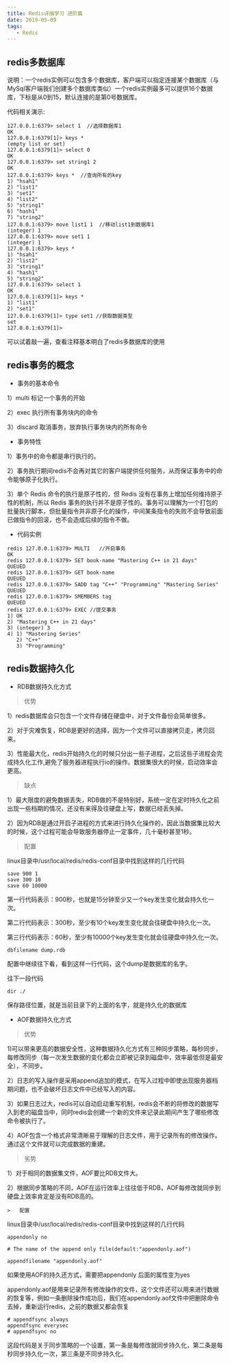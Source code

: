 ```yaml
---
title: Redis详细学习 进阶篇
date: 2019-05-09
tags:
   - Redis
---
```


## redis多数据库
说明：一个redis实例可以包含多个数据库，客户端可以指定连接某个数据库（与MySql客户端我们创建多个数据库类似）一个redis实例最多可以提供16个数据库，下标是从0到15，默认连接的是第0号数据库。

代码相关演示:


```
127.0.0.1:6379> select 1  //选择数据库1
OK
127.0.0.1:6379[1]> keys *
(empty list or set)
127.0.0.1:6379[1]> select 0
OK
127.0.0.1:6379> set string1 2 
OK
127.0.0.1:6379> keys *  //查询所有的key
1) "hsah1"
2) "list1"
3) "set1"
4) "list2"
5) "string1"
6) "hash1"
7) "string2"
127.0.0.1:6379> move list1 1  //移动list1到数据库1
(integer) 1
127.0.0.1:6379> move set1 1
(integer) 1
127.0.0.1:6379> keys *
1) "hsah1"
2) "list2"
3) "string1"
4) "hash1"
5) "string2"
127.0.0.1:6379> select 1 
OK
127.0.0.1:6379[1]> keys *
1) "list1"
2) "set1"
127.0.0.1:6379[1]> type set1 //获取数据类型
set
127.0.0.1:6379[1]>
```

可以试着敲一遍，查看注释基本明白了redis多数据库的使用

## redis事务的概念

- 事务的基本命令

1）multi 标记一个事务的开始

2）exec 执行所有事务块内的命令

3）discard 取消事务，放弃执行事务块内的所有命令
- 事务特性

1）事务中的命令都是串行执行的。

2）事务执行期间redis不会再对其它的客户端提供任何服务，从而保证事务中的命令能够原子化执行。

3）单个 Redis 命令的执行是原子性的，但 Redis 没有在事务上增加任何维持原子性的机制，所以 Redis 事务的执行并不是原子性的。事务可以理解为一个打包的批量执行脚本，但批量指令并非原子化的操作，中间某条指令的失败不会导致前面已做指令的回滚，也不会造成后续的指令不做。

- 代码实例

```
redis 127.0.0.1:6379> MULTI   //开启事务
OK
redis 127.0.0.1:6379> SET book-name "Mastering C++ in 21 days"
QUEUED
redis 127.0.0.1:6379> GET book-name
QUEUED
redis 127.0.0.1:6379> SADD tag "C++" "Programming" "Mastering Series"
QUEUED
redis 127.0.0.1:6379> SMEMBERS tag
QUEUED
redis 127.0.0.1:6379> EXEC //提交事务
1) OK
2) "Mastering C++ in 21 days"
3) (integer) 3
4) 1) "Mastering Series"
   2) "C++"
   3) "Programming"
```

## redis数据持久化
- RDB数据持久化方式

>   优势

1）redis数据库会只包含一个文件存储在硬盘中，对于文件备份会简单很多。

2）对于灾难恢复，RDB是更好的选择，因为一个文件可以直接拷贝走，拷贝回来。

3）性能最大化，redis开始持久化的时候只分出一些子进程，之后这些子进程会完成持久化工作,避免了服务器进程执行io的操作。数据集很大的时候，启动效率会更高。

> 缺点

1）最大限度的避免数据丢失，RDB做的不是特别好，系统一定在定时持久化之前出现一些档期的情况，还没有来得及往硬盘上写，数据已经丢失掉。

2）因为RDB是通过开启子进程的方式来进行持久化操作的，因此当数据集比较大的时候，这个过程可能会导致服务器停止一定事件，几十毫秒甚至1秒。

> 配置

linux目录中/usr/local/redis/redis-conf目录中找到这样的几行代码


```
save 900 1
save 300 10
save 60 10000
```
第一行代码表示：900秒，也就是15分钟至少又一个key发生变化就会持久化一次。

第二行代码表示：300秒，至少有10个key发生变化就会往硬盘中持久化一次。

第三行代码表示：60秒，至少有10000个key发生变化就会往硬盘中持久化一次。


```
dbfilename dump.rdb
```
配置中继续往下看，看到这样一行代码，这个dump是数据库的名字。

往下一段代码
```
dir ./
```
保存路径位置，就是当前目录下的上面的名字，就是持久化的数据库




- AOF数据持久化方式


>   优势

   1)可以带来更高的数据安全性，这种数据持久化方式有三种同步策略，每秒同步，每修改同步（每一次发生数据的变化都会立即被记录到磁盘中，效率最低但是最安全），不同步。
   
   2）日志的写入操作是采用append追加的模式，在写入过程中即使出现服务器档期问题，也不会破坏日志文件中已经写入的内容。
   
   3）如果日志过大，redis可以自动启动重写机制，redis会不断的将修改的数据写入到老的磁盘当中，同时redis会创建一个新的文件来记录此期间产生了哪些修改命令被执行了。
   
   4）AOF包含一个格式非常清晰易于理解的日志文件，用于记录所有的修改操作。通过这个文件就可以完成数据的重建。
   
   >   劣势
   
   1）对于相同的数据集文件，AOF要比RDB文件大。
   
   2）根据同步策略的不同，AOF在运行效率上往往低于RDB，AOF每修改就同步到硬盘上效率肯定是没有RDB高的。
   
   
   
    >   配置
    
  linux目录中/usr/local/redis/redis-conf目录中找到这样的几行代码
  
```
appendonly no

# The name of the append only file(default:"appendonly.aof")

appendfilename "appendonly.aof"
```
如果使用AOF的持久还方式，需要把appendonly 后面的属性变为yes

appendonly.aof是用来记录所有修改操作的文件，这个文件还可以用来进行数据的恢复等，例如一条删除操作成功后，我们在appendonly.aof文件中把删除命令去掉，重新运行redis，之前的数据又都会恢复


```
# appendfsync always
appendfsync everysec
# appendfsync no
```
这段代码是关于同步策略的一个设置，第一条是每修改就同步持久化，第二条是每秒同步持久化一次，第三条是不同步持久化。
    
